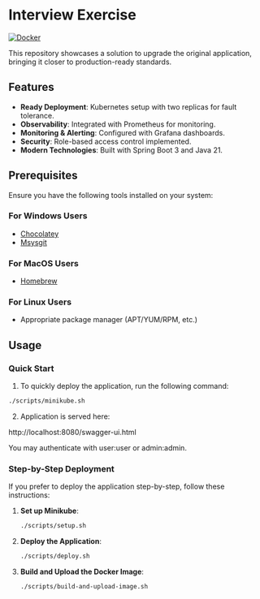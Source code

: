 # Interview Exercise
[![Docker](https://github.com/jahwag/interview-exercise/actions/workflows/docker-publish.yml/badge.svg)](https://github.com/jahwag/interview-exercise/actions/workflows/docker-publish.yml)

This repository showcases a solution to upgrade the original application, bringing it closer to production-ready standards.

## Features
- **Ready Deployment**: Kubernetes setup with two replicas for fault tolerance.
- **Observability**: Integrated with Prometheus for monitoring.
- **Monitoring & Alerting**: Configured with Grafana dashboards.
- **Security**: Role-based access control implemented.
- **Modern Technologies**: Built with Spring Boot 3 and Java 21.

## Prerequisites
Ensure you have the following tools installed on your system:

### For Windows Users
- [Chocolatey](https://chocolatey.org/install)
- [Msysgit](https://chocolatey.org/packages/git)

### For MacOS Users
- [Homebrew](https://brew.sh/)

### For Linux Users
- Appropriate package manager (APT/YUM/RPM, etc.)

## Usage
### Quick Start
1. To quickly deploy the application, run the following command:
 ```sh
 ./scripts/minikube.sh
 ```

2. Application is served here:

http://localhost:8080/swagger-ui.html

You may authenticate with user:user or admin:admin.

### Step-by-Step Deployment
If you prefer to deploy the application step-by-step, follow these instructions:

1. **Set up Minikube**:
    ```sh
    ./scripts/setup.sh
    ```

2. **Deploy the Application**:
    ```sh
    ./scripts/deploy.sh
    ```

3. **Build and Upload the Docker Image**:
    ```sh
    ./scripts/build-and-upload-image.sh
    ```




